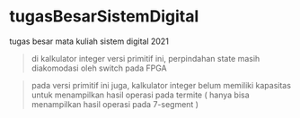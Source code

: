 # tugasBesarSistemDigital
tugas besar mata kuliah sistem digital 2021

> di kalkulator integer versi primitif ini, perpindahan state masih diakomodasi oleh switch pada FPGA


> pada versi primitif ini juga, kalkulator integer belum memiliki kapasitas untuk menampilkan hasil operasi pada termite ( hanya bisa menampilkan hasil operasi pada 7-segment )
